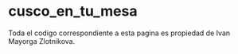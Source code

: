 # cusco_en_tu_mesa
Toda el codigo correspondiente a esta pagina es propiedad de Ivan Mayorga Zlotnikova.  
